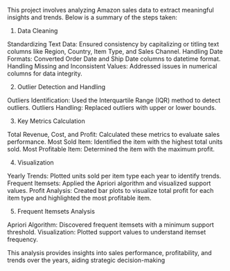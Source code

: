 This project involves analyzing Amazon sales data to extract meaningful insights and trends. Below is a summary of the steps taken:

1. Data Cleaning

Standardizing Text Data: Ensured consistency by capitalizing or titling text columns like Region, Country, Item Type, and Sales Channel.
Handling Date Formats: Converted Order Date and Ship Date columns to datetime format.
Handling Missing and Inconsistent Values: Addressed issues in numerical columns for data integrity.

2. Outlier Detection and Handling

Outliers Identification: Used the Interquartile Range (IQR) method to detect outliers.
Outliers Handling: Replaced outliers with upper or lower bounds.

3. Key Metrics Calculation

Total Revenue, Cost, and Profit: Calculated these metrics to evaluate sales performance.
Most Sold Item: Identified the item with the highest total units sold.
Most Profitable Item: Determined the item with the maximum profit.

4. Visualization

Yearly Trends: Plotted units sold per item type each year to identify trends.
Frequent Itemsets: Applied the Apriori algorithm and visualized support values.
Profit Analysis: Created bar plots to visualize total profit for each item type and highlighted the most profitable item.

5. Frequent Itemsets Analysis

Apriori Algorithm: Discovered frequent itemsets with a minimum support threshold.
Visualization: Plotted support values to understand itemset frequency.

This analysis provides insights into sales performance, profitability, and trends over the years, aiding strategic decision-making
